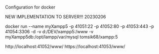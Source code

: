 Configuration for docker

NEW IMPLEMENTATION TO SERVER!!! 20230206

docker run --name myXampp5 -p 41051:22 -p 41052:80 -p 41053:443 -p 41054:3306 -d -v d:/DEV/xampp5:/www -v myXampp5db:/opt/lampp/var/mysql tomsik68/xampp:5

http://localhost:41052/www/
https://localhost:41053/www/